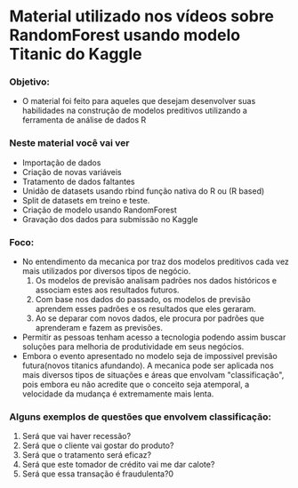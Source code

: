 # Material utilizado nos vídeos sobre RandomForest usando modelo Titanic do Kaggle 

### Objetivo:
- O material foi feito para aqueles que desejam desenvolver suas habilidades na construção de modelos preditivos utilizando a ferramenta de análise de dados R

### Neste material você vai ver
- Importação de dados
- Criação de novas variáveis
- Tratamento de dados faltantes
- Unidão de datasets usando rbind função nativa do R ou (R based)
- Split de datasets em treino e teste.
- Criação de modelo usando RandomForest
- Gravação dos dados para submissão no Kaggle

### Foco: 
- No entendimento da mecanica por traz dos modelos preditivos cada vez mais utilizados por diversos tipos de negócio.
  1. Os modelos de previsão analisam padrões nos dados históricos e associam estes aos resultados futuros.
  2. Com base nos dados do passado, os modelos de previsão aprendem esses padrões e os resultados que eles geraram.
  3. Ao se deparar com novos dados, ele procura por padrões que aprenderam e fazem as previsões.
- Permitir as pessoas tenham acesso a tecnologia podendo assim buscar soluções para melhoria de produtividade em seus negócios.
- Embora o evento apresentado no modelo seja de impossivel previsão futura(novos titanics afundando). A mecanica pode ser aplicada nos mais
diversos tipos de situações e áreas que envolvam "classificação", pois embora eu não acredite que o conceito seja atemporal, a velocidade da mudança é extremamente mais lenta. 

### Alguns exemplos de questões que envolvem classificação:
  1. Será que vai haver recessão?
  2. Será que o cliente vai gostar do produto?
  3. Será que o tratamento será eficaz?
  4. Será que este tomador de crédito vai me dar calote?
  5. Será que essa transação é fraudulenta?0
  
  
  
  

